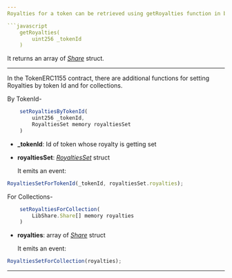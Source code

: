 ```yaml
---
Royalties for a token can be retrieved using getRoyalties function in both (PNDC_ERC1155 and TokenERC1155) contracts.

```javascript
    getRoyalties(
        uint256 _tokenId
    )
```

It returns an array of [_Share_](../Structs/Share.md) struct.

***

In the TokenERC1155 contract, there are additional functions for setting Royalties by token Id and for collections.

By TokenId-

```javascript
    setRoyaltiesByTokenId(
        uint256 _tokenId,
        RoyaltiesSet memory royaltiesSet
    )
```

- **\_tokenId**: Id of token whose royalty is getting set
- **royaltiesSet**: [_RoyaltiesSet_](../Structs/2_RoyalitiesSet.md) struct

  It emits an event:

```javascript
RoyaltiesSetForTokenId(_tokenId, royaltiesSet.royalties);
```

For Collections-

```javascript
    setRoyaltiesForCollection(
        LibShare.Share[] memory royalties
    )
```

- **royalties**: array of [_Share_](../Structs/Share.md) struct

  It emits an event:

```javascript
RoyaltiesSetForCollection(royalties);
```

---
```

